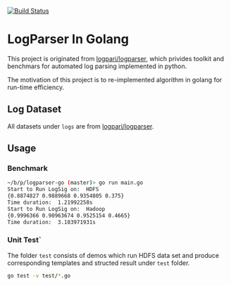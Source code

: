 [![Build Status](https://travis-ci.org/VertexC/logparser-go.svg?branch=master)](https://travis-ci.org/VertexC/logparser-go)

# LogParser In Golang
This project is originated from [logpari/logparser](https://github.com/logpai/logparser), which privides toolkit and benchmars for automated log parsing implemented in python. 

The motivation of this project is to re-implemented algorithm in golang for run-time efficiency.

## Log Dataset
All datasets under `logs` are from [logpari/logparser](https://github.com/logpai/logparser).

## Usage
### Benchmark
```bash
~/b/p/logparser-go (master)> go run main.go
Start to Run LogSig on:  HDFS
{0.8874827 0.9889668 0.9354805 0.375}
Time duration:  1.21992258s
Start to Run LogSig on:  Hadoop
{0.9996366 0.90963674 0.9525154 0.4665}
Time duration:  3.183971931s
```
### Unit Test`
The folder `test` consists of demos which run HDFS data set and produce corresponding templates and structed result under `test` folder.

```bash
go test -v test/*.go
```
